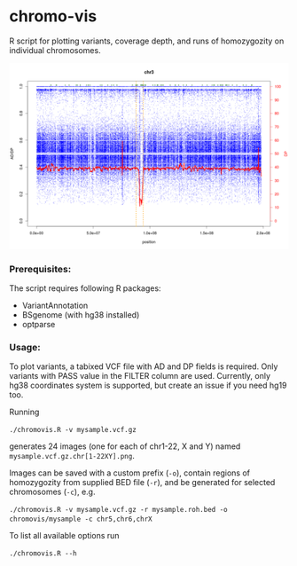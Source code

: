 # chromo-vis

R script for plotting variants, coverage depth, and runs of homozygozity on individual chromosomes.

![Example image](https://raw.githubusercontent.com/MNMdiagnostics/chromo-vis/master/example.png)

### Prerequisites:
 
The script requires following R packages:
  - VariantAnnotation
  - BSgenome (with hg38 installed)
  - optparse

### Usage:
  
  To plot variants, a tabixed VCF file with AD and DP fields is required. 
  Only variants with PASS value in the FILTER column are used.
  Currently, only hg38 coordinates system is supported, but create an issue if you need hg19 too.

  Running
  
  `./chromovis.R -v mysample.vcf.gz`
  
  generates 24 images (one for each of chr1-22, X and Y) named `mysample.vcf.gz.chr[1-22XY].png`. 
  
  Images can be saved with a custom prefix (`-o`), contain regions of homozygozity from supplied BED file (`-r`), and be generated for selected chromosomes (`-c`), e.g.
  
  `./chromovis.R -v mysample.vcf.gz -r mysample.roh.bed -o chromovis/mysample -c chr5,chr6,chrX`
  
  To list all available options run
  
  `./chromovis.R --h`
  
  


